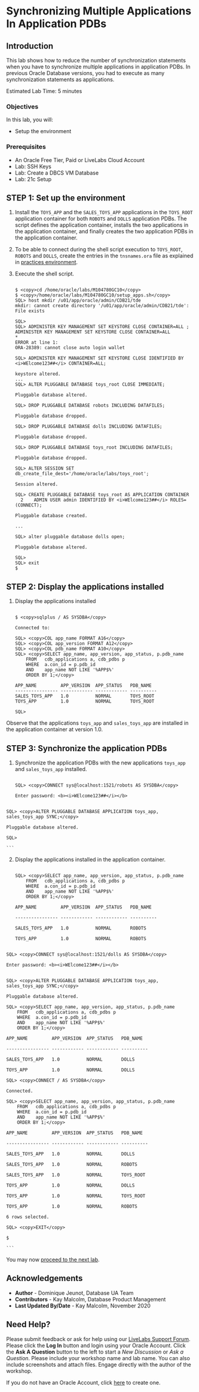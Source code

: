 # Synchronizing Multiple Applications In Application PDBs

## Introduction

This lab shows how to reduce the number of synchronization statements when you have to synchronize multiple applications in application PDBs. In previous Oracle Database versions, you had to execute as many synchronization statements as applications.

Estimated Lab Time: 5 minutes

### Objectives

In this lab, you will:
* Setup the environment

### Prerequisites

* An Oracle Free Tier, Paid or LiveLabs Cloud Account
* Lab: SSH Keys
* Lab: Create a DBCS VM Database
* Lab: 21c Setup


## **STEP 1:** Set up the environment

1. Install the `TOYS_APP` and the `SALES_TOYS_APP` applications in the `TOYS_ROOT` application container for both `ROBOTS` and `DOLLS` application PDBs. The script defines the application container, installs the two applications in the application container, and finally creates the two application PDBs in the application container.

2. To be able to connect during the shell script execution to `TOYS_ROOT`, `ROBOTS` and `DOLLS`, create the entries in the `tnsnames.ora` file as explained in [practices environment](https://docs-uat.us.oracle.com/en/database/oracle/oracle-database/21/ftnew/practices-environment1.html#GUID-467FB8FF-C8CC-48A0-B39A-5F7E7B9A9CF8__GUID-08108F3C-C78A-45B7-8452-6985DF9EF1DD).

3. Execute the shell script.

    ```

    $ <copy>cd /home/oracle/labs/M104780GC10</copy>
    $ <copy>/home/oracle/labs/M104780GC10/setup_apps.sh</copy>
    SQL> host mkdir /u01/app/oracle/admin/CDB21/tde
    mkdir: cannot create directory '/u01/app/oracle/admin/CDB21/tde': File exists

    SQL>
    SQL> ADMINISTER KEY MANAGEMENT SET KEYSTORE CLOSE CONTAINER=ALL ;
    ADMINISTER KEY MANAGEMENT SET KEYSTORE CLOSE CONTAINER=ALL
    *
    ERROR at line 1:
    ORA-28389: cannot close auto login wallet

    SQL> ADMINISTER KEY MANAGEMENT SET KEYSTORE CLOSE IDENTIFIED BY <i>WElcome123##</i> CONTAINER=ALL;

    keystore altered.
    ...
    SQL> ALTER PLUGGABLE DATABASE toys_root CLOSE IMMEDIATE;

    Pluggable database altered.

    SQL> DROP PLUGGABLE DATABASE robots INCLUDING DATAFILES;

    Pluggable database dropped.

    SQL> DROP PLUGGABLE DATABASE dolls INCLUDING DATAFILES;

    Pluggable database dropped.

    SQL> DROP PLUGGABLE DATABASE toys_root INCLUDING DATAFILES;

    Pluggable database dropped.

    SQL> ALTER SESSION SET db_create_file_dest='/home/oracle/labs/toys_root';

    Session altered.

    SQL> CREATE PLUGGABLE DATABASE toys_root AS APPLICATION CONTAINER
      2    ADMIN USER admin IDENTIFIED BY <i>WElcome123##</i> ROLES=(CONNECT);

    Pluggable database created.

    ...

    SQL> alter pluggable database dolls open;

    Pluggable database altered.

    SQL>
    SQL> exit
    $

    ```

## **STEP 2:** Display the applications installed

1. Display the applications installed

	```

	$ <copy>sqlplus / AS SYSDBA</copy>

	Connected to:

	SQL> <copy>COL app_name FORMAT A16</copy>
	SQL> <copy>COL app_version FORMAT A12</copy>
	SQL> <copy>COL pdb_name FORMAT A10</copy>
	SQL> <copy>SELECT app_name, app_version, app_status, p.pdb_name
		FROM   cdb_applications a, cdb_pdbs p
		WHERE  a.con_id = p.pdb_id
		AND    app_name NOT LIKE '%APP$%'
		ORDER BY 1;</copy>

	APP_NAME         APP_VERSION  APP_STATUS   PDB_NAME
	---------------- ------------ ------------ ----------
	SALES_TOYS_APP   1.0          NORMAL       TOYS_ROOT
	TOYS_APP         1.0          NORMAL       TOYS_ROOT

	SQL>

	```

  Observe that the applications `toys_app` and `sales_toys_app` are installed in the application container at version 1.0.

## **STEP 3:** Synchronize the application PDBs

1. Synchronize the application PDBs with the new applications `toys_app` and `sales_toys_app` installed.


	```

	SQL> <copy>CONNECT sys@localhost:1521/robots AS SYSDBA</copy>

	Enter password: <b><i>WElcome123##</i></b>
  ```
  ```

	SQL> <copy>ALTER PLUGGABLE DATABASE APPLICATION toys_app, sales_toys_app SYNC;</copy>

	Pluggable database altered.

	SQL>

	```

2. Display the applications installed in the application container.


	```

	SQL> <copy>SELECT app_name, app_version, app_status, p.pdb_name
		FROM   cdb_applications a, cdb_pdbs p
		WHERE  a.con_id = p.pdb_id
		AND    app_name NOT LIKE '%APP$%'
		ORDER BY 1;</copy>

	APP_NAME         APP_VERSION  APP_STATUS   PDB_NAME

	---------------- ------------ ------------ ----------

	SALES_TOYS_APP   1.0          NORMAL       ROBOTS

	TOYS_APP         1.0          NORMAL       ROBOTS
  ```
  ```

	SQL> <copy>CONNECT sys@localhost:1521/dolls AS SYSDBA</copy>

	Enter password: <b><i>WElcome123##</i></b>
  ```
  ```

	SQL> <copy>ALTER PLUGGABLE DATABASE APPLICATION toys_app, sales_toys_app SYNC;</copy>

	Pluggable database altered.

	SQL> <copy>SELECT app_name, app_version, app_status, p.pdb_name
		FROM   cdb_applications a, cdb_pdbs p
		WHERE  a.con_id = p.pdb_id
		AND    app_name NOT LIKE '%APP$%'
		ORDER BY 1;</copy>

	APP_NAME         APP_VERSION  APP_STATUS   PDB_NAME

	---------------- ------------ ------------ ----------

	SALES_TOYS_APP   1.0          NORMAL       DOLLS

	TOYS_APP         1.0          NORMAL       DOLLS

	SQL> <copy>CONNECT / AS SYSDBA</copy>

	Connected.

	SQL> <copy>SELECT app_name, app_version, app_status, p.pdb_name
		FROM   cdb_applications a, cdb_pdbs p
		WHERE  a.con_id = p.pdb_id
		AND    app_name NOT LIKE '%APP$%'
		ORDER BY 1;</copy>  

	APP_NAME         APP_VERSION  APP_STATUS   PDB_NAME

	---------------- ------------ ------------ ----------

	SALES_TOYS_APP   1.0          NORMAL       DOLLS

	SALES_TOYS_APP   1.0          NORMAL       ROBOTS

	SALES_TOYS_APP   1.0          NORMAL       TOYS_ROOT

	TOYS_APP         1.0          NORMAL       DOLLS

	TOYS_APP         1.0          NORMAL       TOYS_ROOT

	TOYS_APP         1.0          NORMAL       ROBOTS

	6 rows selected.

	SQL> <copy>EXIT</copy>

	$

	```

You may now [proceed to the next lab](#next).

## Acknowledgements
* **Author** - Dominique Jeunot, Database UA Team
* **Contributors** -  Kay Malcolm, Database Product Management
* **Last Updated By/Date** -  Kay Malcolm, November 2020

## Need Help?
Please submit feedback or ask for help using our [LiveLabs Support Forum](https://community.oracle.com/tech/developers/categories/livelabsdiscussions). Please click the **Log In** button and login using your Oracle Account. Click the **Ask A Question** button to the left to start a *New Discussion* or *Ask a Question*.  Please include your workshop name and lab name.  You can also include screenshots and attach files.  Engage directly with the author of the workshop.

If you do not have an Oracle Account, click [here](https://profile.oracle.com/myprofile/account/create-account.jspx) to create one.

